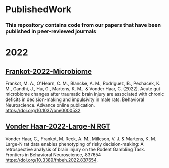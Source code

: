 # PublishedWork

### This repository contains code from our papers that have been published in peer-reviewed journals


# 2022
## [Frankot-2022-Microbiome](Frankot-2022-Microbiome)
Frankot, M. A., O'Hearn, C. M., Blancke, A. M., Rodriguez, B., Pechacek, K. M., Gandhi, J., Hu, G., Martens, K. M., & Vonder Haar, C. (2022). Acute gut microbiome changes after traumatic brain injury are associated with chronic deficits in decision-making and impulsivity in male rats. Behavioral Neuroscience. Advance online publication. https://doi.org/10.1037/bne0000532

## [Vonder Haar-2022-Large-N RGT](Vonder%20%Haar-2022-Large-N%20%RGT)
Vonder Haar, C., Frankot, M. Reck, A. M., Milleson, V. J. & Martens, K. M. Large-N rat data enables phenotyping of risky decision-making: A retrospective analysis of brain injury on the Rodent Gambling Task. Frontiers in Behavioral Neuroscience, 837654
https://doi.org/10.3389/fnbeh.2022.837654.
